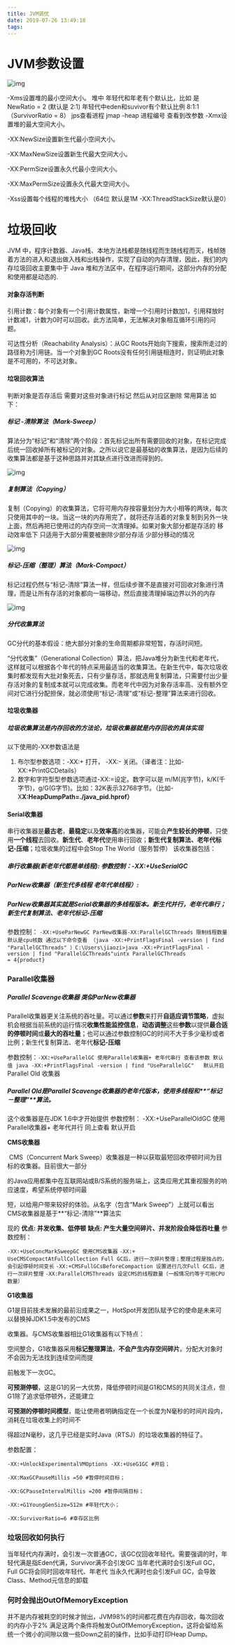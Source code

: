 ```yaml
---
title: JVM调优
date: 2019-07-26 13:49:18
tags:
---
```


# JVM参数设置

![img](https://img-blog.csdn.net/2018041715401852)

-Xms设置堆的最小空间大小。
堆中 年轻代和年老有个默认比，比如 是  NewRatio   = 2 (默认是 2:1)
年轻代中eden和suvivor有个默认比例 8:1:1  （SurvivorRatio = 8）  jps查看进程 jmap -heap 进程编号 查看到改参数
-Xmx设置堆的最大空间大小。

-XX:NewSize设置新生代最小空间大小。

-XX:MaxNewSize设置新生代最大空间大小。

-XX:PermSize设置永久代最小空间大小。

-XX:MaxPermSize设置永久代最大空间大小。

-Xss设置每个线程的堆栈大小 （64位 默认是1M  -XX:ThreadStackSize默认是0）

# 垃圾回收

JVM 中，程序计数器、Java栈、本地方法栈都是随线程而生随线程而灭，栈帧随着方法的进入和退出做入栈和出栈操作，实现了自动的内存清理，因此，我们的内存垃圾回收主要集中于 Java 堆和方法区中，在程序运行期间，这部分内存的分配和使用都是动态的.

#### 对象存活判断

引用计数：每个对象有一个引用计数属性，新增一个引用时计数加1，引用释放时计数减1，计数为0时可以回收。此方法简单，无法解决对象相互循环引用的问题。 

可达性分析（Reachability Analysis）：从GC Roots开始向下搜索，搜索所走过的路径称为引用链。当一个对象到GC Roots没有任何引用链相连时，则证明此对象是不可用的，不可达对象。

#### 垃圾回收算法

判断对象是否存活后  需要对这些对象进行标记 然后从对应区删除 常用算法 如下：

##### 标记 -清除算法（Mark-Sweep）

算法分为“标记”和“清除”两个阶段：首先标记出所有需要回收的对象，在标记完成后统一回收掉所有被标记的对象。之所以说它是最基础的收集算法，是因为后续的收集算法都是基于这种思路并对其缺点进行改进而得到的。

![img](https://img-blog.csdn.net/20180417164348571)

##### 复制算法（Copying）

复制（Copying）的收集算法，它将可用内存按容量划分为大小相等的两块，每次只使用其中的一块。当这一块的内存用完了，就将还存活着的对象复制到另外一块上面，然后再把已使用过的内存空间一次清理掉。如果对象大部分都是存活的  移动效率低下 只适用于大部分需要被删除少部分存活 少部分移动的情况

![img](https://img-blog.csdn.net/20180417164357732)

##### 标记-压缩（整理）算法（Mark-Compact）

标记过程仍然与“标记-清除”算法一样，但后续步骤不是直接对可回收对象进行清理，而是让所有存活的对象都向一端移动，然后直接清理掉端边界以外的内存

![img](https://img-blog.csdn.net/20180417164951325)

##### 分代收集算法

GC分代的基本假设：绝大部分对象的生命周期都非常短暂，存活时间短。

“分代收集”（Generational Collection）算法，把Java堆分为新生代和老年代，这样就可以根据各个年代的特点采用最适当的收集算法。在新生代中，每次垃圾收集时都发现有大批对象死去，只有少量存活，那就选用复制算法，只需要付出少量存活对象的复制成本就可以完成收集。而老年代中因为对象存活率高、没有额外空间对它进行分配担保，就必须使用“标记-清理”或“标记-整理”算法来进行回收。

#### 垃圾收集器

##### 垃圾收集算法是内存回收的方法论，垃圾收集器就是内存回收的具体实现 

以下使用的-XX参数语法是
  1) 布尔型参数选项：-XX:+ 打开， -XX:- 关闭。（译者注：比如-XX:+PrintGCDetails）
  2) 数字和字符型型参数选项通过-XX:=设定。数字可以是 m/M(兆字节)，k/K(千字节)，g/G(G字节)。比如：32K表示32768字节。（比如-X**X:HeapDumpPath=./java_pid.hprof）**

#### **Serial收集器**

串行收集器是**最古老**，**最稳定**以及**效率高**的收集器，可能会**产生较长的停顿**，只使用**一个线程**去回收。**新生代**、**老年代**使用串行回收；**新生代复制算法、老年代标记-压缩**；垃圾收集的过程中会Stop The World（服务暂停） 该收集器包括：

##### **串行收集器(新老年代都是单线程)**: 参数控制：-XX:+UseSerialGC 

##### **ParNew收集器（新生代多线程 老年代单线程）**:

#####  ParNew收集器其实就是Serial收集器的多线程版本。新生代并行，老年代串行；**新生代复制算法、老年代标记-压缩**

参数控制：
    `-XX:+UseParNewGC ParNew收集器-XX:ParallelGCThreads 限制线程数量 默认是cpu核数 通过以下命令查看 （java -XX:+PrintFlagsFinal -version | find "ParallelGCThreads" ）C:\Users\jiaozi>java -XX:+PrintFlagsFinal -version | find "ParallelGCThreads"uintx ParallelGCThreads                         = 4{product}`

### Parallel收集器

##### **Parallel Scavenge收集器 类似ParNew收集器**

Parallel收集器更关注系统的吞吐量。可以通过**参数**来打开**自适应调节策略**，虚拟机会根据当前系统的运行情况**收集性能监控信息**，**动态调整**这些**参数**以提供**最合适的停顿时间**或**最大的吞吐量**；也可以通过参数控制GC的时间不大于多少毫秒或者比例；新生代复制算法、老年代**标记-压缩**

参数控制：`-XX:+UseParallelGC 使用Parallel收集器+ 老年代串行 查看该参数 默认值 java -XX:+PrintFlagsFinal -version | find "UseParallelGC"   默认开启`
Parallel Old 收集器

##### **Parallel Old是Parallel Scavenge收集器的老年代版本**，使用多线程和**“标记－整理”**算法。

这个收集器是在JDK 1.6中才开始提供
参数控制： -XX:+UseParallelOldGC 使用Parallel收集器+ 老年代并行 同上查看 默认开启

**CMS收集器**

​        CMS（Concurrent Mark Sweep）收集器是一种以获取最短回收停顿时间为目标的收集器。目前很大一部分

的Java应用都集中在互联网站或B/S系统的服务端上，这类应用尤其重视服务的响应速度，希望系统停顿时间最

短，以给用户带来较好的体验。从名字（包含“Mark Sweep”）上就可以看出CMS收集器是基于**“标记-清除”**算法实

现的
    **优点: 并发收集、低停顿** 
    **缺点: 产生大量空间碎片、并发阶段会降低吞吐量**
参数控制：

`-XX:+UseConcMarkSweepGC 使用CMS收集器`
`-XX:+ UseCMSCompactAtFullCollection Full GC后，进行一次碎片整理；整理过程是独占的，会引起停顿时间变长`
`-XX:+CMSFullGCsBeforeCompaction 设置进行几次Full GC后，进行一次碎片整理`
`-XX:ParallelCMSThreads 设定CMS的线程数量（一般情况约等于可用CPU数量）`

**G1收集器**

​     G1是目前技术发展的最前沿成果之一，HotSpot开发团队赋予它的使命是未来可以替换掉JDK1.5中发布的CMS

收集器。与CMS收集器相比G1收集器有以下特点：

空间整合，G1收集器采用**标记整理算法**，**不会产生内存空间碎片**。分配大对象时不会因为无法找到连续空间而提

前触发下一次GC。

**可预测停顿**，这是G1的另一大优势，降低停顿时间是G1和CMS的共同关注点，但G1除了追求低停顿外，还能建立

**可预测的停顿时间模型**，能让使用者明确指定在一个长度为N毫秒的时间片段内，消耗在垃圾收集上的时间不

得超过N毫秒，这几乎已经是实时Java（RTSJ）的垃圾收集器的特征了。

参数配置：

`-XX:+UnlockExperimentalVMOptions -XX:+UseG1GC #开启；`

`-XX:MaxGCPauseMillis =50 #暂停时间目标；`

`-XX:GCPauseIntervalMillis =200 #暂停间隔目标；`

`-XX:+G1YoungGenSize=512m #年轻代大小；`

`-XX:SurvivorRatio=6 #幸存区比例`

### 垃圾回收如何执行

当年轻代内存满时，会引发一次普通GC，该GC仅回收年轻代。需要强调的时，年轻代满是指Eden代满，Survivor满不会引发GC
当年老代满时会引发Full GC，Full GC将会同时回收年轻代、年老代
当永久代满时也会引发Full GC，会导致Class、Method元信息的卸载

### 何时会抛出OutOfMemoryException

并不是内存被耗空的时候才抛出，JVM98%的时间都花费在内存回收，每次回收的内存小于2%
满足这两个条件将触发OutOfMemoryException，这将会留给系统一个微小的间隙以做一些Down之前的操作，比如手动打印Heap Dump。

























